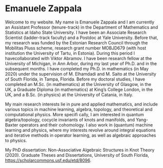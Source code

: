 # Emanuele Zappala

Welcome to my website. My name is Emanuele Zappala and I am currently an Assistant Professor (tenure-track) in the Department of Mathematics and Statistics at Idaho State University. I have been an Associate Research Scientist (ladder-track faculty) and a Postdoc at Yale University. Before that, my research was funded by the Estonian Research Council through the Mobilitas Pluss scheme, research grant number MOBJD679 (with host institution the University of Tartu, in Estonia). During this period I havecollaborated with Viktor Abramov. I have been research fellow at the University of Michigan, in Ann Arbor, during my last year of Ph.D. and in the subsequent months. I have completed my Ph.D. in mathematics (in May 2020) under the supervision of M. Elhamdadi and M. Saito at the University of South Florida, in Tampa, Florida. Before my doctoral studies, I have completed an M.Sc. (in mathematics) at the University of Glasgow, in the UK, a Graduate Diploma (in mathematics) at King’s College London, in the UK, and a B.Sc. (in physics) at the University of Catania, in Italy.

My main research interests lie in pure and applied mathematics, and include various topics in machine learning, algebra, topology, and theoretical and computational physics. More specifi cally, I am interested in quantum algebra/topology, cocycle invariants of knots and manifolds, and Yang-Baxter operators and their cohomology. I also work in (quantum) machine learning and physics, where my interests revolve around integral equations and iterative methods in operator learning, as well as algebraic approaches to physics.

My PhD dissertation: Non-Associative Algebraic Structures in Knot Theory (2020). Graduate Theses and Dissertations, University of South Florida, https://scholarcommons.usf.edu/etd/8096.
